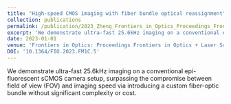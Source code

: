```yaml
---
title: "High-speed CMOS imaging with fiber bundle optical reassignment"
collection: publications
permalink: /publication/2023_Zheng_Frontiers_in_Optics_Proceedings_Frontiers_in_Optics__Laser_Science_2023_FiO_LS_2023
excerpt: 'We demonstrate ultra-fast 25.6kHz imaging on a conventional epi-fluorescent sCMOS camera setup, surpassing the compromise between field of view (FOV) and imaging speed via introducing a custom fiber-optic bundle without significant complexity or cost.'
date: 2023-01-01
venue: 'Frontiers in Optics: Proceedings Frontiers in Optics + Laser Science 2023, FiO, LS 2023'
DOI: '10.1364/FIO.2023.FM1C.5'
---
```

We demonstrate ultra-fast 25.6kHz imaging on a conventional epi-fluorescent sCMOS camera setup, surpassing the compromise between field of view (FOV) and imaging speed via introducing a custom fiber-optic bundle without significant complexity or cost.
